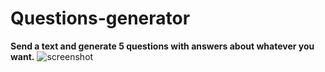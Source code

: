 # Questions-generator
**Send a text and generate 5 questions with answers about whatever you want.**
![screenshot](https://github.com/CarlosAlvarez96/Questions-generator/assets/116850911/93e5d837-0d37-4190-b949-688f2c9d5eb0)

